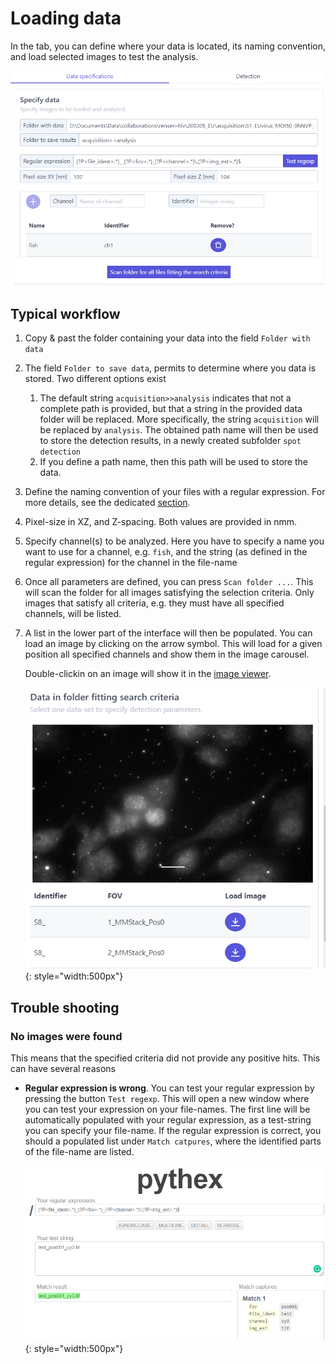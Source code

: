 
# Loading data
In the tab, you can define where your data is located, its naming convention, and load selected images
to test the analysis.

![fq-ui-data-specification.png](img/fq-ui-data-specification.png)

## Typical workflow
1. Copy & past the folder containing your data into the field `Folder with data`
2. The field `Folder to save data`, permits to determine where you data is stored. Two different options exist
    1. The default string `acquisition>>analysis` indicates that not a complete path is provided,
       but that a string in the provided data folder will be replaced. More specifically, the string `acquisition` 
       will be replaced by `analysis`. The obtained path name will then be used to store the detection results, in
       a newly created subfolder `spot detection`
    2. If you define a path name, then this path will be used to store the data. 
3. Define the naming convention of your files with a regular expression. For more details, see
   the dedicated [section](data.md#naming-convention).
4. Pixel-size in XZ, and Z-spacing. Both values are provided in nmm.
5. Specify channel(s) to be analyzed. Here you have to specify a name you want to use for a channel, e.g. `fish`,
   and the string (as defined in the regular expression) for the channel in the file-name
6. Once all parameters are defined, you can press `Scan folder ...`. This will scan the folder for all images
    satisfying the selection criteria. Only images that satisfy all criteria, e.g. they must have all specified channels, 
    will be listed. 
7. A list in the lower part of the interface will then be populated. You can load an image by clicking on the arrow symbol. 
    This will load for a given position all specified channels and show them in the image carousel.

    Double-clickin on an image will show it in the [image viewer](imjoy-imageviewer.md).
            

    ![fq-ui-scan-folder.png](img/fq-ui-scan-folder.png){: style="width:500px"}

## Trouble shooting

### No images were found
This means that the specified criteria did not provide any positive hits. This can have several reasons

* **Regular expression is wrong**. You can test your regular expression by pressing the button `Test regexp`. 
    This will open a new window where you can test your expression on your file-names. The first line
    will be automatically populated with your regular expression, as a test-string you can specify 
    your file-name. If the regular expression is correct, you should a populated list under `Match catpures`,
    where the identified parts of the file-name are listed.

    ![ test-regexp.png](img/test-regexp.png){: style="width:500px"}
   
